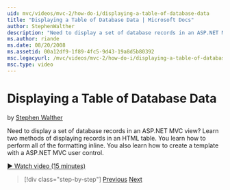 ```yaml
---
uid: mvc/videos/mvc-2/how-do-i/displaying-a-table-of-database-data
title: "Displaying a Table of Database Data | Microsoft Docs"
author: StephenWalther
description: "Need to display a set of database records in an ASP.NET MVC view? Learn two methods of displaying records in an HTML table. You learn how to perform all of t..."
ms.author: riande
ms.date: 08/20/2008
ms.assetid: 00a12df9-1f89-4fc5-9d43-19a8d5b80392
msc.legacyurl: /mvc/videos/mvc-2/how-do-i/displaying-a-table-of-database-data
msc.type: video
---
```

# Displaying a Table of Database Data

by [Stephen Walther](https://github.com/StephenWalther)

Need to display a set of database records in an ASP.NET MVC view? Learn two methods of displaying records in an HTML table. You learn how to perform all of the formatting inline. You also learn how to create a template with a ASP.NET MVC user control.

[&#9654; Watch video (15 minutes)](https://channel9.msdn.com/Blogs/ASP-NET-Site-Videos/displaying-a-table-of-database-data)

> [!div class="step-by-step"]
> [Previous](creating-model-classes-with-linq-to-sql.md)
> [Next](what-is-aspnet-mvc-80-minute-technical-video-for-developers-building-nerddinner.md)

